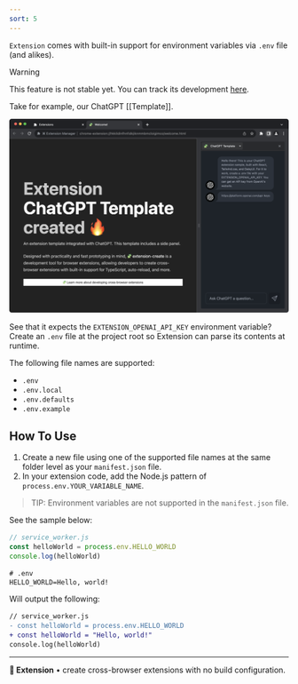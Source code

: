```yaml
---
sort: 5
---
```


`Extension` comes with built-in support for environment variables via `.env` file (and alikes).

> [!warning]
> This feature is not stable yet. You can track its development [here](https://github.com/cezaraugusto/Extension/issues/40).

Take for example, our ChatGPT [[Template]].

![ChatGPT Extension Template](./assets/chatgpt-template.png)

See that it expects the `EXTENSION_OPENAI_API_KEY` environment variable? Create an `.env` file at the project root so Extension can parse its contents at runtime.

<!--
print of the message saying the env file was loaded
https://github.com/cezaraugusto/Extension/issues/41
-->

The following file names are supported:

* `.env`
* `.env.local`
* `.env.defaults`
* `.env.example`

## How To Use

<!-- this needs a demo -->

1. Create a new file using one of the supported file names at the same folder level as your `manifest.json` file.  
2. In your extension code, add the Node.js pattern of `process.env.YOUR_VARIABLE_NAME`. 

> TIP: Environment variables are not supported in the `manifest.json` file.

See the sample below:

```js
// service_worker.js
const helloWorld = process.env.HELLO_WORLD
console.log(helloWorld)
```

```.env
# .env
HELLO_WORLD=Hello, world!

```

Will output the following:

```diff
// service_worker.js
- const helloWorld = process.env.HELLO_WORLD
+ const helloWorld = "Hello, world!"
console.log(helloWorld)
```

<!--
## Environment Variables Available By Default 

Your extension have access to some default environment variables from Extension.

* `EXTENSION_MODE` - The current mode Extension is running. e.g. `"development"`
* `EXTENSION_BROWSER` - The name of the current browser being run, e.g. `"edge"`

## Environment Variables Based on Current Environment Mode

## Environment Variables Based on Current Browser Vendor
-->

---

**🧩 Extension** • create cross-browser extensions with no build configuration.
